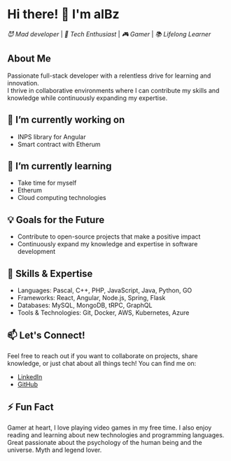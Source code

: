 # Hi there! 👋 I'm alBz
*😈 Mad developer* | *🚀 Tech Enthusiast* | *🎮 Gamer* | *📚 Lifelong Learner*

## About Me
Passionate full-stack developer with a relentless drive for learning and innovation. <br/>
I thrive in collaborative environments where I can contribute my skills and knowledge while continuously expanding my expertise.

## 🔭 I’m currently working on
- INPS library for Angular
- Smart contract with Etherum

## 🌱 I’m currently learning
- Take time for myself
- Etherum
- Cloud computing technologies

## 💡 Goals for the Future
- Contribute to open-source projects that make a positive impact
- Continuously expand my knowledge and expertise in software development

## 🚀 Skills & Expertise
- Languages:  Pascal, C++, PHP, JavaScript, Java, Python, GO 
- Frameworks: React, Angular, Node.js, Spring, Flask
- Databases: MySQL, MongoDB, tRPC, GraphQL
- Tools & Technologies: Git, Docker, AWS, Kubernetes, Azure

## 📫 Let's Connect!
Feel free to reach out if you want to collaborate on projects, share knowledge, or just chat about all things tech! You can find me on:
- [LinkedIn](https://www.linkedin.com/in/albertobarrago)
- [GitHub](https://github.com/albertobarrago)

## ⚡ Fun Fact
Gamer at heart, I love playing video games in my free time. I also enjoy reading and learning about new technologies and programming languages.
Great passionate about the psychology of the human being and the universe. Myth and legend lover.
